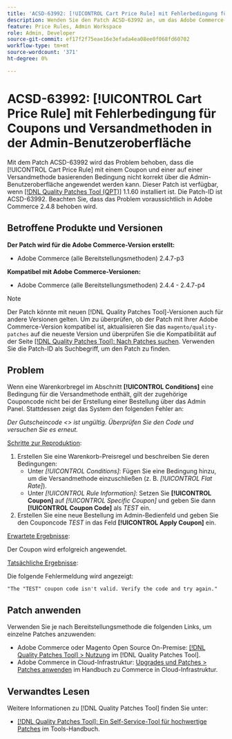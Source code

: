 ```yaml
---
title: 'ACSD-63992: [!UICONTROL Cart Price Rule] mit Fehlerbedingung für Coupons und Versandmethoden in der Admin-Benutzeroberfläche'
description: Wenden Sie den Patch ACSD-63992 an, um das Adobe Commerce-Problem zu beheben, bei dem der [!UICONTROL Cart Price Rule] mit einem Coupon und einer Bedingung, die auf einer Versandmethode basiert, nicht korrekt über die Admin-Benutzeroberfläche angewendet werden kann.
feature: Price Rules, Admin Workspace
role: Admin, Developer
source-git-commit: ef17f2f75eae16e3efada4ea08ee0f068fd60702
workflow-type: tm+mt
source-wordcount: '371'
ht-degree: 0%

---
```



# ACSD-63992: [!UICONTROL Cart Price Rule] mit Fehlerbedingung für Coupons und Versandmethoden in der Admin-Benutzeroberfläche

Mit dem Patch ACSD-63992 wird das Problem behoben, dass die [!UICONTROL Cart Price Rule] mit einem Coupon und einer auf einer Versandmethode basierenden Bedingung nicht korrekt über die Admin-Benutzeroberfläche angewendet werden kann. Dieser Patch ist verfügbar, wenn [[!DNL Quality Patches Tool (QPT)]](/help/tools/quality-patches-tool/quality-patches-tool-to-self-serve-quality-patches.md) 1.1.60 installiert ist. Die Patch-ID ist ACSD-63992. Beachten Sie, dass das Problem voraussichtlich in Adobe Commerce 2.4.8 behoben wird.

## Betroffene Produkte und Versionen

**Der Patch wird für die Adobe Commerce-Version erstellt:**

* Adobe Commerce (alle Bereitstellungsmethoden) 2.4.7-p3

**Kompatibel mit Adobe Commerce-Versionen:**

* Adobe Commerce (alle Bereitstellungsmethoden) 2.4.4 - 2.4.7-p4

>[!NOTE]
>
>Der Patch könnte mit neuen [!DNL Quality Patches Tool]-Versionen auch für andere Versionen gelten. Um zu überprüfen, ob der Patch mit Ihrer Adobe Commerce-Version kompatibel ist, aktualisieren Sie das `magento/quality-patches` auf die neueste Version und überprüfen Sie die Kompatibilität auf der Seite [[!DNL Quality Patches Tool]: Nach Patches suchen](https://experienceleague.adobe.com/tools/commerce-quality-patches/). Verwenden Sie die Patch-ID als Suchbegriff, um den Patch zu finden.

## Problem

Wenn eine Warenkorbregel im Abschnitt **[!UICONTROL Conditions]** eine Bedingung für die Versandmethode enthält, gilt der zugehörige Couponcode nicht bei der Erstellung einer Bestellung über das Admin Panel. Stattdessen zeigt das System den folgenden Fehler an:

_Der Gutscheincode &lt;> ist ungültig. Überprüfen Sie den Code und versuchen Sie es erneut._

<u>Schritte zur Reproduktion</u>:

1. Erstellen Sie eine Warenkorb-Preisregel und beschreiben Sie deren Bedingungen:
   * Unter *[!UICONTROL Conditions]*: Fügen Sie eine Bedingung hinzu, um die Versandmethode einzuschließen (z. B. *[!UICONTROL Flat Rate]*).
   * Unter *[!UICONTROL Rule Information]*: Setzen Sie **[!UICONTROL Coupon]** auf *[!UICONTROL Specific Coupon]* und geben Sie dann **[!UICONTROL Coupon Code]** als *TEST* ein.
1. Erstellen Sie eine neue Bestellung im Admin-Bedienfeld und geben Sie den Couponcode *TEST* in das Feld **[!UICONTROL Apply Coupon]** ein.

<u>Erwartete Ergebnisse</u>:

Der Coupon wird erfolgreich angewendet.

<u>Tatsächliche Ergebnisse</u>:

Die folgende Fehlermeldung wird angezeigt:

```
"The "TEST" coupon code isn't valid. Verify the code and try again."
```

## Patch anwenden

Verwenden Sie je nach Bereitstellungsmethode die folgenden Links, um einzelne Patches anzuwenden:

* Adobe Commerce oder Magento Open Source On-Premise: [[!DNL Quality Patches Tool] > Nutzung](/help/tools/quality-patches-tool/usage.md) im [!DNL Quality Patches Tool].
* Adobe Commerce in Cloud-Infrastruktur: [Upgrades und Patches > Patches anwenden](https://experienceleague.adobe.com/docs/commerce-cloud-service/user-guide/develop/upgrade/apply-patches.html) im Handbuch zu Commerce in Cloud-Infrastruktur.

## Verwandtes Lesen

Weitere Informationen zu [!DNL Quality Patches Tool] finden Sie unter:

* [[!DNL Quality Patches Tool]: Ein Self-Service-Tool für hochwertige Patches](/help/tools/quality-patches-tool/quality-patches-tool-to-self-serve-quality-patches.md) im Tools-Handbuch.
